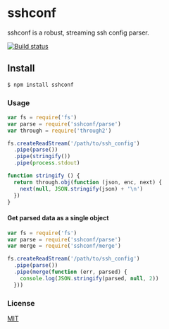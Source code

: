 # sshconf
sshconf is a robust, streaming ssh config parser.

[![Build status](https://travis-ci.org/michaelrhodes/sshconf.svg?branch=master)](https://travis-ci.org/michaelrhodes/sshconf)

## Install
``` sh
$ npm install sshconf
```

### Usage
```js
var fs = require('fs')
var parse = require('sshconf/parse')
var through = require('through2')

fs.createReadStream('/path/to/ssh_config')
  .pipe(parse())
  .pipe(stringify())
  .pipe(process.stdout)

function stringify () {
  return through.obj(function (json, enc, next) {
    next(null, JSON.stringify(json) + '\n')
  })
}
```

#### Get parsed data as a single object
```js
var fs = require('fs')
var parse = require('sshconf/parse')
var merge = require('sshconf/merge')

fs.createReadStream('/path/to/ssh_config')
  .pipe(parse())
  .pipe(merge(function (err, parsed) {
    console.log(JSON.stringify(parsed, null, 2))
  }))
```

### License
[MIT](http://opensource.org/licenses/MIT)

